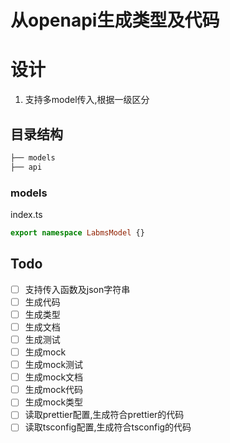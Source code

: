 # 从openapi生成类型及代码

# 设计

1. 支持多model传入,根据一级区分

## 目录结构

```bash
├── models
├── api
```

### models

index.ts

```ts
export namespace LabmsModel {}
```

## Todo

- [ ] 支持传入函数及json字符串
- [ ] 生成代码
- [ ] 生成类型
- [ ] 生成文档
- [ ] 生成测试
- [ ] 生成mock
- [ ] 生成mock测试
- [ ] 生成mock文档
- [ ] 生成mock代码
- [ ] 生成mock类型
- [ ] 读取prettier配置,生成符合prettier的代码
- [ ] 读取tsconfig配置,生成符合tsconfig的代码
